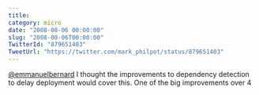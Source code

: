 ```yaml
---
title: 
category: micro
date: "2008-08-06 00:00:00"
slug: "2008-08-06T00:00:00"
TwitterId: "879651403"
TweetUrl: "https://twitter.com/mark_philpot/status/879651403"
---
```


[@emmanuelbernard](https://twitter.com/emmanuelbernard) I thought the
improvements to dependency detection to delay deployment would cover this. One
of the big improvements over 4
